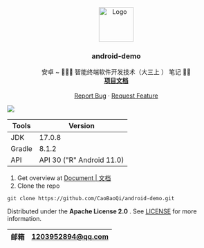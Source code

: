 <div align="center">
  <a href="https://github.com/CaoBaoQi/android-demo">
    <img src="https://jz-cbq-1311841992.cos.ap-beijing.myqcloud.com/images/FengLin.svg" alt="Logo" width="80"
      height="80">
  </a>
</div>
<h3 align="center">android-demo</h3>

<p align="center">
  安卓 ~ 🥸🥸🥸 智能终端软件开发技术（大三上 ） 笔记 🧑‍💻  <br />
  <a href="http://182.92.71.87:81/"><strong>项目文档</strong></a>
  <br />
  <br />
  <a href="https://github.com/CaoBaoQi/android-demo/issues">Report Bug</a>
  ·
  <a href="https://github.com/CaoBaoQi/android-demo/pulls">Request Feature</a>
</p>

![](https://jz-cbq-1311841992.cos.ap-beijing.myqcloud.com/images/20231127000940.png)


| Tools  | Version                   |
|--------|---------------------------|
| JDK    | 17.0.8                    |
| Gradle | 8.1.2                     |
| API    | API 30 ("R" Android 11.0) |

1. Get overview at [Document | 文档](http://182.92.71.87:81/)
2. Clone the repo

```shell
git clone https://github.com/CaoBaoQi/android-demo.git
```

Distributed under the  **Apache License 2.0** . See [LICENSE](LICENSE) for more information.

| 邮箱  | 1203952894@qq.com |
|-----|-------------------|

